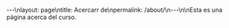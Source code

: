 ---\nlayout: page\ntitle: Acercarr de\npermalink: /about/\n---\n\nEsta es una página acerca del curso.
